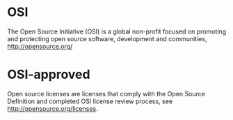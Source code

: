 # OSI
The Open Source Initiative (OSI) is a global non-profit focused on promoting and protecting open source software, development and communities, http://opensource.org/

# OSI-approved
Open source licenses are licenses that comply with the Open Source Definition and completed OSI license review process, see http://opensource.org/licenses. 